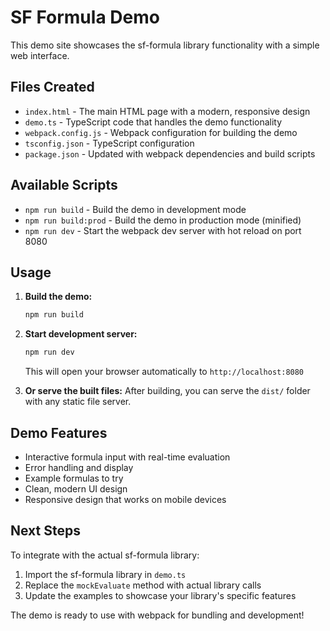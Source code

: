 # SF Formula Demo

This demo site showcases the sf-formula library functionality with a simple web interface.

## Files Created

- `index.html` - The main HTML page with a modern, responsive design
- `demo.ts` - TypeScript code that handles the demo functionality
- `webpack.config.js` - Webpack configuration for building the demo
- `tsconfig.json` - TypeScript configuration
- `package.json` - Updated with webpack dependencies and build scripts

## Available Scripts

- `npm run build` - Build the demo in development mode
- `npm run build:prod` - Build the demo in production mode (minified)
- `npm run dev` - Start the webpack dev server with hot reload on port 8080

## Usage

1. **Build the demo:**
   ```bash
   npm run build
   ```

2. **Start development server:**
   ```bash
   npm run dev
   ```
   This will open your browser automatically to `http://localhost:8080`

3. **Or serve the built files:**
   After building, you can serve the `dist/` folder with any static file server.

## Demo Features

- Interactive formula input with real-time evaluation
- Error handling and display
- Example formulas to try
- Clean, modern UI design
- Responsive design that works on mobile devices

## Next Steps

To integrate with the actual sf-formula library:
1. Import the sf-formula library in `demo.ts`
2. Replace the `mockEvaluate` method with actual library calls
3. Update the examples to showcase your library's specific features

The demo is ready to use with webpack for bundling and development! 